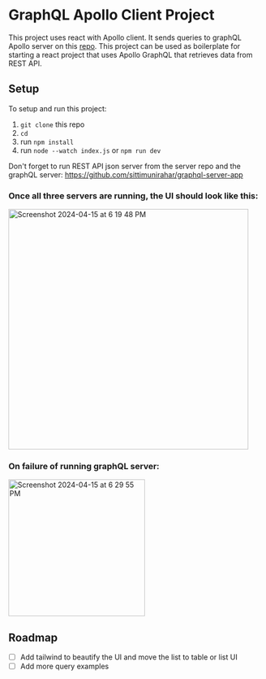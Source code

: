 # GraphQL Apollo Client Project 

This project uses react with Apollo client. It sends queries to graphQL Apollo server on this [repo](https://github.com/sittimunirahar/graphql-server-app).
This project can be used as boilerplate for starting a react project that uses Apollo GraphQL that retrieves data from REST API. 

## Setup
To setup and run this project:

1. `git clone` this repo
2. `cd`
3. run `npm install`
4. run `node --watch index.js` or `npm run dev`

Don't forget to run REST API json server from the server repo and the graphQL server: https://github.com/sittimunirahar/graphql-server-app

### Once all three servers are running, the UI should look like this:


<img width="473" alt="Screenshot 2024-04-15 at 6 19 48 PM" src="https://github.com/sittimunirahar/graphql-react-client/assets/32325375/da7ca794-b2e3-4dce-bf81-4bb14007ce8f">


### On failure of running graphQL server:


<img width="269" alt="Screenshot 2024-04-15 at 6 29 55 PM" src="https://github.com/sittimunirahar/graphql-react-client/assets/32325375/b4114f71-3e73-45b3-a7d2-ce819b4f83e7">


## Roadmap
- [ ] Add tailwind to beautify the UI and move the list to table or list UI
- [ ] Add more query examples

